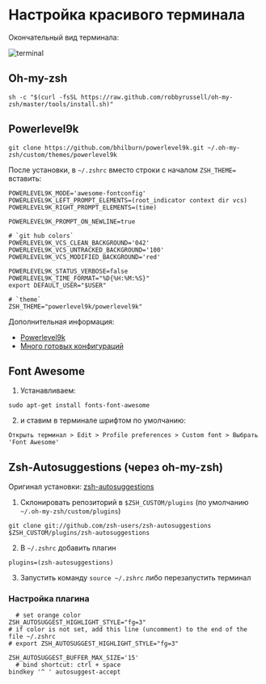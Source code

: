 # Настройка красивого терминала
Окончательный вид терминала:

![terminal](https://rawgit.com/DmitryGaranin/zsh-beautiful/master/images/zsh_powerleve9k.png)

## Oh-my-zsh

```
sh -c "$(curl -fsSL https://raw.github.com/robbyrussell/oh-my-zsh/master/tools/install.sh)"
```

## Powerlevel9k

```
git clone https://github.com/bhilburn/powerlevel9k.git ~/.oh-my-zsh/custom/themes/powerlevel9k
```

После установки, в `~/.zshrc` вместо строки с началом `ZSH_THEME=` вставить:
```
POWERLEVEL9K_MODE='awesome-fontconfig'
POWERLEVEL9K_LEFT_PROMPT_ELEMENTS=(root_indicator context dir vcs)
POWERLEVEL9K_RIGHT_PROMPT_ELEMENTS=(time)

POWERLEVEL9K_PROMPT_ON_NEWLINE=true

# `git hub colors`
POWERLEVEL9K_VCS_CLEAN_BACKGROUND='042'
POWERLEVEL9K_VCS_UNTRACKED_BACKGROUND='100'
POWERLEVEL9K_VCS_MODIFIED_BACKGROUND='red'

POWERLEVEL9K_STATUS_VERBOSE=false
POWERLEVEL9K_TIME_FORMAT="%D{%H:%M:%S}"
export DEFAULT_USER="$USER"

# `theme`
ZSH_THEME="powerlevel9k/powerlevel9k"

```
Дополнительная информация:
* [Powerlevel9k](https://github.com/bhilburn/powerlevel9k)
* [Много готовых конфигураций](https://github.com/bhilburn/powerlevel9k/wiki/Show-Off-Your-Config)


## Font Awesome

1. Устанавливаем:
```
sudo apt-get install fonts-font-awesome
```
2. и ставим в терминале шрифтом по умолчанию:

`Открыть терминал > Edit > Profile preferences > Custom font > Выбрать 'Font Awesome'`

## Zsh-Autosuggestions (через oh-my-zsh)
Оригинал установки: [zsh-autosuggestions](https://github.com/zsh-users/zsh-autosuggestions)

1. Склонировать репозиторий в `$ZSH_CUSTOM/plugins` (по умолчанию `~/.oh-my-zsh/custom/plugins`)

```
git clone git://github.com/zsh-users/zsh-autosuggestions $ZSH_CUSTOM/plugins/zsh-autosuggestions
```
2. В `~/.zshrc` добавить плагин
```
plugins=(zsh-autosuggestions)
```
3. Запустить команду `source ~/.zshrc` либо перезапустить терминал

### Настройка плагина

```
  # set orange color
ZSH_AUTOSUGGEST_HIGHLIGHT_STYLE="fg=3"
# if color is not set, add this line (uncomment) to the end of the file ~/.zshrc
# export ZSH_AUTOSUGGEST_HIGHLIGHT_STYLE="fg=3"

ZSH_AUTOSUGGEST_BUFFER_MAX_SIZE='15'
  # bind shortcut: ctrl + space
bindkey '^ ' autosuggest-accept
```
